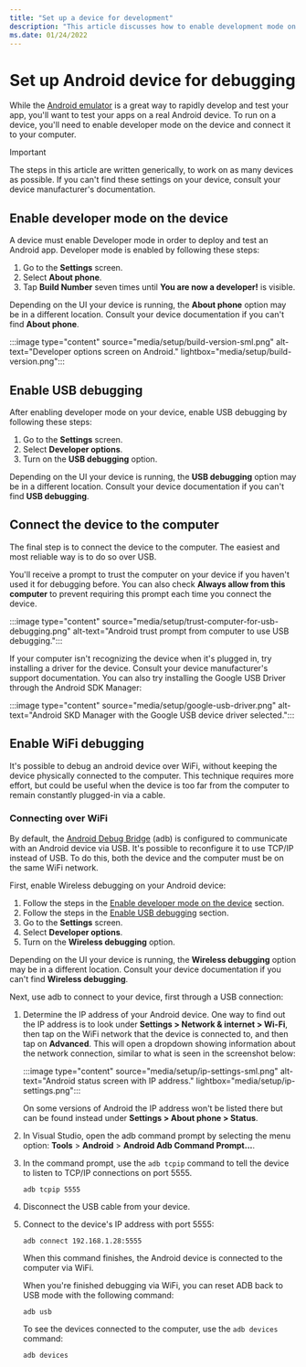 ```yaml
---
title: "Set up a device for development"
description: "This article discusses how to enable development mode on an Android device so that you can deploy and debug a .NET MAUI application."
ms.date: 01/24/2022
---
```


# Set up Android device for debugging

While the [Android emulator](../emulator/index.md) is a great way to rapidly develop and test your app, you'll want to test your apps on a real Android device. To run on a device, you'll need to enable developer mode on the device and connect it to your computer.

> [!IMPORTANT]
> The steps in this article are written generically, to work on as many devices as possible. If you can't find these settings on your device, consult your device manufacturer's documentation.

## Enable developer mode on the device

A device must enable Developer mode in order to deploy and test an Android app. Developer mode is enabled by following these steps:

01. Go to the **Settings** screen.
01. Select **About phone**.
01. Tap **Build Number** seven times until **You are now a developer!** is visible.

Depending on the UI your device is running, the **About phone** option may be in a different location. Consult your device documentation if you can't find **About phone**.

:::image type="content" source="media/setup/build-version-sml.png" alt-text="Developer options screen on Android." lightbox="media/setup/build-version.png":::

## Enable USB debugging

After enabling developer mode on your device, enable USB debugging by following these steps:

01. Go to the **Settings** screen.
01. Select **Developer options**.
01. Turn on the **USB debugging** option.

Depending on the UI your device is running, the **USB debugging** option may be in a different location. Consult your device documentation if you can't find **USB debugging**.

## Connect the device to the computer

The final step is to connect the device to the computer. The easiest and most reliable way is to do so over USB.

You'll receive a prompt to trust the computer on your device if you haven't used it for debugging before. You can also check **Always allow from this computer** to prevent requiring this prompt each time you connect the device.

:::image type="content" source="media/setup/trust-computer-for-usb-debugging.png" alt-text="Android trust prompt from computer to use USB debugging.":::

If your computer isn't recognizing the device when it's plugged in, try installing a driver for the device. Consult your device manufacturer's support documentation. You can also try installing the Google USB Driver through the Android SDK Manager:

:::image type="content" source="media/setup/google-usb-driver.png" alt-text="Android SKD Manager with the Google USB device driver selected.":::

## Enable WiFi debugging

It's possible to debug an android device over WiFi, without keeping the device physically connected to the computer. This technique requires more effort, but could be useful when the device is too far from the computer to remain constantly plugged-in via a cable.

### Connecting over WiFi

By default, the [Android Debug Bridge](https://developer.android.com/tools/help/adb.html) (adb) is configured to communicate with an Android device via USB. It's possible to reconfigure it to use TCP/IP instead of USB. To do this, both the device and the computer must be on the same WiFi network.

First, enable Wireless debugging on your Android device:

01. Follow the steps in the [Enable developer mode on the device](#enable-developer-mode-on-the-device) section.
01. Follow the steps in the [Enable USB debugging](#enable-usb-debugging) section.
01. Go to the **Settings** screen.
01. Select **Developer options**.
01. Turn on the **Wireless debugging** option.

Depending on the UI your device is running, the **Wireless debugging** option may be in a different location. Consult your device documentation if you can't find **Wireless debugging**.

Next, use adb to connect to your device, first through a USB connection:

01. Determine the IP address of your Android device. One way to find out the IP address is to look under **Settings > Network & internet > Wi-Fi**, then tap on the WiFi network that the device is connected to, and then tap on **Advanced**. This will open a dropdown showing information about the network connection, similar to what is seen in the screenshot below:

    :::image type="content" source="media/setup/ip-settings-sml.png" alt-text="Android status screen with IP address." lightbox="media/setup/ip-settings.png":::

    On some versions of Android the IP address won't be listed there but can be found instead under **Settings > About phone > Status**.

01. In Visual Studio, open the adb command prompt by selecting the menu option: **Tools** > **Android** > **Android Adb Command Prompt...**.

01. In the command prompt, use the `adb tcpip` command to tell the device to listen to TCP/IP connections on port 5555.

    ```command
    adb tcpip 5555
    ```

01. Disconnect the USB cable from your device.

01. Connect to the device's IP address with port 5555:

    ```command
    adb connect 192.168.1.28:5555
    ```

    When this command finishes, the Android device is connected to the computer via WiFi.

    When you're finished debugging via WiFi, you can reset ADB back to USB mode with the following command:

    ```command
    adb usb
    ```

    To see the devices connected to the computer, use the `adb devices` command:

    ```command
    adb devices
    ```
